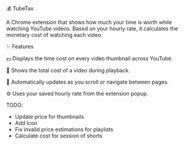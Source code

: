 💰 TubeTax

A Chrome extension that shows how much your time is worth while watching YouTube videos.
Based on your hourly rate, it calculates the monetary cost of watching each video.

✨ Features

💵 Displays the time cost on every video thumbnail across YouTube.

🎥 Shows the total cost of a video during playback.

🔄 Automatically updates as you scroll or navigate between pages.

⚙️ Uses your saved hourly rate from the extension popup.

TODO:

- Update price for thumbnails
- Add Icon
- Fix invalid price estimations for playlists
- Calculate cost for session of shorts

